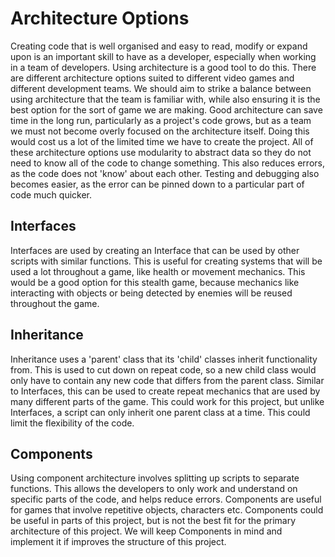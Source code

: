 # Architecture Options

Creating code that is well organised and easy to read, modify or expand upon is an important skill to have as a developer, especially when working in a team of developers. Using architecture is a good tool to do this. There are different architecture options suited to different video games and different development teams. We should aim to strike a balance between using architecture that the team is familiar with, while also ensuring it is the best option for the sort of game we are making.
Good architecture can save time in the long run, particularly as a project's code grows, but as a team we must not become overly focused on the architecture itself. Doing this would cost us a lot of the limited time we have to create the project.
All of these architecture options use modularity to abstract data so they do not need to know all of the code to change something. This also reduces errors, as the code does not 'know' about each other. Testing and debugging also becomes easier, as the error can be pinned down to a particular part of code much quicker.


## Interfaces

Interfaces are used by creating an Interface that can be used by other scripts with similar functions. This is useful for creating systems that will be used a lot throughout a game, like health or movement mechanics. This would be a good option for this stealth game, because mechanics like interacting with objects or being detected by enemies will be reused throughout the game. 

## Inheritance

Inheritance uses a 'parent' class that its 'child' classes inherit functionality from. This is used to cut down on repeat code, so a new child class would only have to contain any new code that differs from the parent class. Similar to Interfaces, this can be used to create repeat mechanics that are used by many different parts of the game. This could work for this project, but unlike Interfaces, a script can only inherit one parent class at a time. This could limit the flexibility of the code.

## Components

Using component architecture involves splitting up scripts to separate functions. This allows the developers to only work and understand on specific parts of the code, and helps reduce errors. Components are useful for games that involve repetitive objects, characters etc. Components could be useful in parts of this project, but is not the best fit for the primary architecture of this project. We will keep Components in mind and implement it if improves the structure of this project. 
